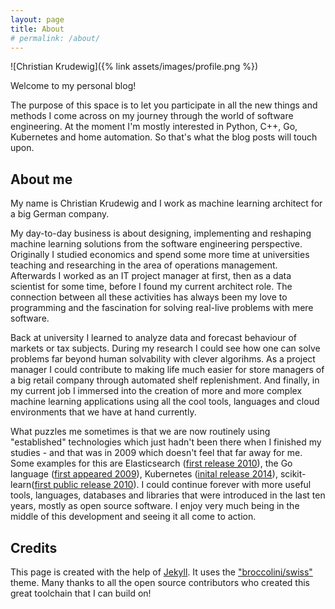 ```yaml
---
layout: page
title: About
# permalink: /about/
---
```


![Christian Krudewig]({% link assets/images/profile.png %})

Welcome to my personal blog!

The purpose of this space is to let you participate in all the new things and methods I come across on my journey through the world of software engineering.
At the moment I'm mostly interested in Python, C++, Go, Kubernetes and home automation. So that's what the blog posts will touch upon.

## About me
My name is Christian Krudewig and I work as machine learning architect for a big German company.

My day-to-day business is about designing, implementing and reshaping machine learning solutions from the software engineering perspective. 
Originally I studied economics and spend some more time at universities teaching and researching in the area of operations management. Afterwards I worked as an IT project manager at first, then as a data scientist for some time, before I found my current architect role. The connection between all these activities has always been my love to programming and the fascination for solving real-live problems with mere software. 

Back at university I learned to analyze data and forecast behaviour of markets or tax subjects. During my research I could see how one can solve problems far beyond human solvability with clever algorihms. As a project manager I could contribute to making life much easier for store managers of a big retail company through automated shelf replenishment. And finally, in my current job I immersed into the creation of more and more complex machine learning applications using all the cool tools, languages and cloud environments that we have at hand currently. 

What puzzles me sometimes is that we are now routinely using "established" technologies which just hadn't been there when I finished my studies - and that was in 2009 which doesn't feel that far away for me. Some examples for this are Elasticsearch ([first release 2010](https://en.wikipedia.org/wiki/Elasticsearch)), the Go language ([first appeared 2009](https://en.wikipedia.org/wiki/Go_(programming_language))), Kubernetes ([inital release 2014](https://en.wikipedia.org/wiki/Kubernetes)), scikit-learn([first public release 2010](https://en.wikipedia.org/wiki/Scikit-learn)). I could continue forever with more useful tools, languages, databases and libraries that were introduced in the last ten years, mostly as open source software. I enjoy very much being in the middle of this development and seeing it all come to action.


## Credits
This page is created with the help of [Jekyll](https://jekyllrb.com/). It uses the ["broccolini/swiss"](https://github.com/broccolini/swiss) theme. Many thanks to all the open source contributors who created this great toolchain that I can build on!
